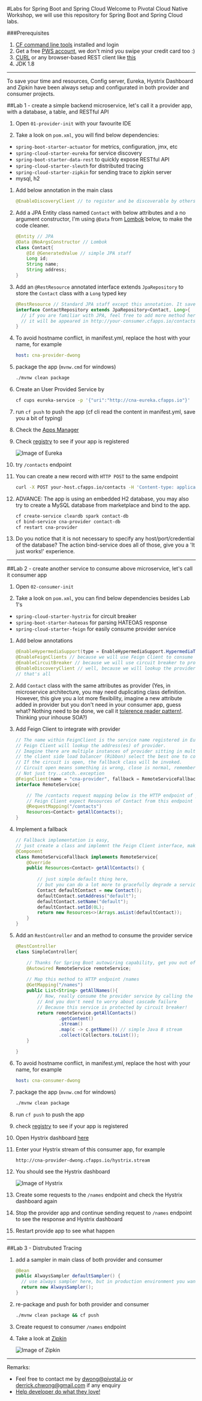 #Labs for Spring Boot and Spring Cloud
Welcome to Pivotal Cloud Native Workshop, we will use this repository for Spring Boot and Spring Cloud labs.

###Prerequisites
1. [CF command line tools](https://console.run.pivotal.io/tools) installed and login
2. Get a free [PWS account](https://login.run.pivotal.io/login), we don't mind you swipe your credit card too :)
3. [CURL](https://curl.haxx.se/download.html) or any browser-based REST client like [this](https://www.getpostman.com/)
4. JDK 1.8

---

To save your time and resources, Config server, Eureka, Hystrix Dashboard and Zipkin have been always setup and configurated in both provider and consumer projects. 

##Lab 1 - create a simple backend microservice, let's call it a provider app, with a database, a table, and RESTful API

1. Open `01-provider-init` with your favourite IDE 

1. Take a look on `pom.xml`, you will find below dependencies:
  + `spring-boot-starter-actuator` for metrics, configuration, jmx, etc
  + `spring-cloud-starter-eureka` for service discovery
  + `spring-boot-starter-data-rest` to quickly expose RESTful API
  + `spring-cloud-starter-sleuth` for distributed tracing
  + `spring-cloud-starter-zipkin` for sending trace to zipkin server
  + mysql, h2

1. Add below annotation in the main class 

    ```java
    @EnableDiscoveryClient // to register and be discoverable by others
    ```

2. Add a JPA Entity class named `Contact` with below attributes and a no argument constructor, I'm using `@Data` from [Lombok](https://projectlombok.org/) below, to make the code cleaner. 

    ```java
    @Entity // JPA
    @Data @NoArgsConstructor // Lombok
    class Contact{
    	@Id @GeneratedValue // simple JPA staff
    	Long id;
    	String name;
    	String address;
    }
    ```

3. Add an `@RestResource` annotated interface extends `JpaRepository` to store the `Contact` class with a `Long` typed key 

    ```java
    @RestResource // Standard JPA staff except this annotation. It saves you a lot of effort to create RESTful API. Thanks Spring Data Rest!
    interface ContactRepository extends JpaRepository<Contact, Long>{
      // if you are familiar with JPA, feel free to add more method here, for example findAllByName. 
      // it will be appeared in http://your-consumer.cfapps.io/contacts/search
    }

    ```
    
4. To avoid hostname conflict, in manifest.yml, replace the host with your name, for example

    ```yaml
    host: cna-provider-dwong
    ```

5. package the app (`mvnw.cmd` for windows)

    ```bash
    ./mvnw clean package 
    ```

5. Create an User Provided Service by

    ```bash
    cf cups eureka-service -p '{"uri":"http://cna-eureka.cfapps.io"}'
    ```

5. run `cf push` to push the app (cf cli read the content in manifest.yml, save you a bit of typing)

6. Check the [Apps Manager](https://console.run.pivotal.io) 

6. Check [registry](http://cna-eureka.cfapps.io/) to see if your app is registered
 
    ![Image of Eureka](./images/eureka.png)

7. try `/contacts` endpoint

8. You can create a new record with `HTTP POST` to the same endpoint

    ```bash
    curl -X POST your-host.cfapps.io/contacts -H 'Content-type: application/json' -d '{"name":"any name", "address":"any address"}'
    ```

9. ADVANCE: The app is using an embedded H2 database, you may also try to create a MySQL database from marketplace and bind to the app.

    ```bash
    cf create-service cleardb spark contact-db
    cf bind-service cna-provider contact-db
    cf restart cna-provider
    ```

10. Do you notice that it is not necessary to specify any host/port/credential of the database? The action bind-service does all of those, give you a 'It just works!' experience.

---

##Lab 2 - create another service to consume above microservice, let's call it consumer app

1. Open `02-consumer-init`

1. Take a look on `pom.xml`, you can find below dependencies besides Lab 1's 
  + `spring-cloud-starter-hystrix` for circuit breaker
  + `spring-boot-starter-hateoas` for parsing HATEOAS response
  + `spring-cloud-starter-feign` for easily consume provider service

1. Add below annotations

    ```java
    @EnableHypermediaSupport(type = EnableHypermediaSupport.HypermediaType.HAL) // because of HATEOAS format
    @EnableFeignClients // because we will use Feign Client to consume the provider
    @EnableCircuitBreaker // because we will use circuit breaker to protect our consumer app
    @EnableDiscoveryClient // well, because we will lookup the provider app from registry
    // that's all
    ```
    
2. Add `Contact` class with the same attributes as provider (Yes, in microservice architecture, you may need duplicating class definition. However, this give you a lot more flexibility, imagine a new attribute added in provider but you don't need in your consumer app, guess what? Nothing need to be done, we call it [tolerence reader pattern!](http://martinfowler.com/bliki/TolerantReader.html). Thinking your inhouse SOA?) 

3. Add Feign Client to integrate with provider
 
    ```java
    // The name within FeignClient is the service name registered in Eureka, 
    // Feign Client will lookup the address(es) of provider.
    // Imagine there are multiple instances of provider sitting in multiple data center/cloud,
    // the client side load balancer (Ribbon) select the best one to consume.
    // If the circuit is open, the fallback class will be invoked.
    // Circuit open means something is wrong, close is normal, remember science class in sec school?
    // Not just try..catch..exception
    @FeignClient(name = "cna-provider", fallback = RemoteServiceFallback.class)
    interface RemoteService{
    
        // The /contacts request mapping below is the HTTP endpoint of provider app
        // Feign Client expect Resources of Contact from this endpoint 
    	@RequestMapping("/contacts")
    	Resources<Contact> getAllContacts(); 
    }
    ```
    
4. Implement a fallback

    ```java
    // Fallback implementation is easy, 
    // just create a class and implemnt the Feign Client interface, make sense?!
    @Component
    class RemoteServiceFallback implements RemoteService{
    	@Override
    	public Resources<Contact> getAllContacts() {
    	
    	    // just simple default thing here, 
    	    // but you can do a lot more to gracefully degrade a service
    		Contact defaultContact = new Contact();
    		defaultContact.setAddress("default");
    		defaultContact.setName("default");
    		defaultContact.setId(0L);
    		return new Resources<>(Arrays.asList(defaultContact));
    	}
    }
    ```
    
5. Add an `RestController` and an method to consume the provider service 

    ```java
    @RestController
    class SimpleController{
    
        // Thanks for Spring Boot autowiring capability, get you out of the XML hell.    
    	@Autowired RemoteService remoteService;
    	
    	// Map this method to HTTP endpoint /names
    	@GetMapping("/names")
    	public List<String> getAllNames(){
    	    // Now, really consume the provider service by calling the Feign Client method
    	    // And you don't need to worry about cascade failure
    	    // Because this service is protected by circuit breaker!
    		return remoteService.getAllContacts()
    				.getContent()
    				.stream()
    				.map(c -> c.getName()) // simple Java 8 stream
    				.collect(Collectors.toList());
    	}
    
    }
    ```
    
6. To avoid hostname conflict, in manifest.yml, replace the host with your name, for example
   
    ```yaml
    host: cna-consumer-dwong
    ```

7. package the app (`mvnw.cmd` for windows)

    ```bash
    ./mvnw clean package
    ```

8. run `cf push` to push the app

9. check [registry](http://cna-eureka.cfapps.io/) to see if your app is registered 

10. Open Hystrix dashboard [here](http://cna-hystrix.cfapps.io/hystrix)

11. Enter your Hystrix stream of this consumer app, for example

    ```
    http://cna-provider-dwong.cfapps.io/hystrix.stream
    ```
    
12. You should see the Hystrix dashboard

    ![Image of Hystrix](./images/hystrix.png)
    
13. Create some requests to the `/names` endpoint and check the Hystrix dashboard again

14. Stop the provider app and continue sending request to `/names` endpoint to see the response and Hystrix dashboard

15. Restart provide app to see what happen

---
##Lab 3 - Distrubuted Tracing

1. add a sampler in main class of both provider and consumer

    ```java
    @Bean
    public AlwaysSampler defaultSampler() {
      // use always sampler here, but in production environment you want not want to keep every single trace 
      return new AlwaysSampler();
    }
    ```

2. re-package and push for both provider and consumer

    ```bash
    ./mvnw clean package && cf push 
    ```

3. Create request to consumer `/names` endpoint

4. Take a look at [Zipkin](http://cna-zipkin.cfapps.io)

    ![Image of Zipkin](./images/zipkin.png)

---

Remarks:
+ Feel free to contact me by dwong@pivotal.io or derrick.chwong@gmail.com if any enquiry
+ [Help developer do what they love!](https://www.youtube.com/watch?v=xdw_9dADM-4)

